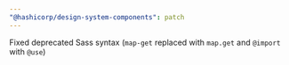 ```yaml
---
"@hashicorp/design-system-components": patch
---
```


Fixed deprecated Sass syntax (`map-get` replaced with `map.get` and `@import` with `@use`)
